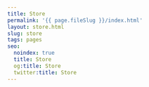 ```yaml
---
title: Store
permalink: '{{ page.fileSlug }}/index.html'
layout: store.html
slug: store
tags: pages
seo:
  noindex: true
  title: Store
  og:title: Store
  twitter:title: Store
---
```



